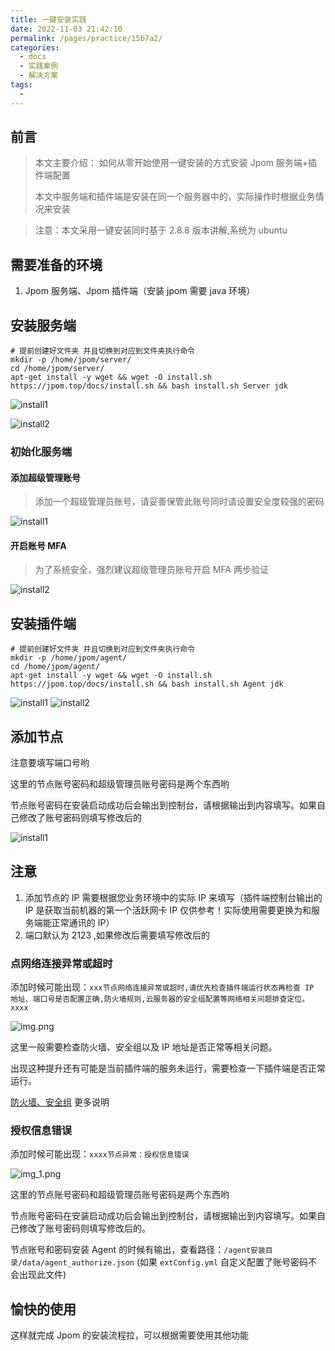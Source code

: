 ```yaml
---
title: 一键安装实践
date: 2022-11-03 21:42:10
permalink: /pages/practice/15b7a2/
categories:
  - docs
  - 实践案例
  - 解决方案
tags:
  - 
---
```




## 前言

> 本文主要介绍：
> 如何从零开始使用一键安装的方式安装 Jpom 服务端+插件端配置
>
> 本文中服务端和插件端是安装在同一个服务器中的，实际操作时根据业务情况来安装

> 注意：本文采用一键安装同时基于 2.8.8 版本讲解,系统为 ubuntu

## 需要准备的环境

1. Jpom 服务端、Jpom 插件端（安装 jpom 需要 java 环境）


## 安装服务端

```
# 提前创建好文件夹 并且切换到对应到文件夹执行命令
mkdir -p /home/jpom/server/
cd /home/jpom/server/
apt-get install -y wget && wget -O install.sh https://jpom.top/docs/install.sh && bash install.sh Server jdk
```

![install1](/images/tutorial/project_dsl_java/install1.png)

![install2](/images/tutorial/project_dsl_java/install2.png)

### 初始化服务端

#### 添加超级管理账号

> 添加一个超级管理员账号，请妥善保管此账号同时请设置安全度较强的密码

![install1](/images/tutorial/project_dsl_java/inits1.png)

#### 开启账号 MFA

> 为了系统安全，强烈建议超级管理员账号开启 MFA 两步验证
>
![install2](/images/tutorial/project_dsl_java/inits2.png)


## 安装插件端

```
# 提前创建好文件夹 并且切换到对应到文件夹执行命令
mkdir -p /home/jpom/agent/
cd /home/jpom/agent/
apt-get install -y wget && wget -O install.sh https://jpom.top/docs/install.sh && bash install.sh Agent jdk
```

![install1](/images/tutorial/project_dsl_java/install-agent1.png)
![install2](/images/tutorial/project_dsl_java/install-agent2.png)

## 添加节点

注意要填写端口号哟

这里的节点账号密码和超级管理员账号密码是两个东西哟

节点账号密码在安装启动成功后会输出到控制台，请根据输出到内容填写。如果自己修改了账号密码则填写修改后的

![install1](/images/tutorial/project_dsl_java/inita1.png)


## 注意

1. 添加节点的 IP 需要根据您业务环境中的实际 IP 来填写（插件端控制台输出的 IP 是获取当前机器的第一个活跃网卡 IP 仅供参考！实际使用需要更换为和服务端能正常通讯的 IP）
2. 端口默认为 2123 ,如果修改后需要填写修改后的

### 点网络连接异常或超时

添加时候可能出现：`xxx节点网络连接异常或超时,请优先检查插件端运行状态再检查 IP 地址、端口号是否配置正确,防火墙规则,云服务器的安全组配置等网络相关问题排查定位。xxxx`

![img.png](/images/tutorial/install/img.png)

这里一般需要检查防火墙、安全组以及 IP 地址是否正常等相关问题。

出现这种提升还有可能是当前插件端的服务未运行，需要检查一下插件端是否正常运行。

[防火墙、安全组](/pages/FQA/proper-noun/#防火墙、安全组) 更多说明

### 授权信息错误

添加时候可能出现：`xxxx节点异常：授权信息错误`

![img_1.png](/images/tutorial/install/img_1.png)

这里的节点账号密码和超级管理员账号密码是两个东西哟

节点账号密码在安装启动成功后会输出到控制台，请根据输出到内容填写。如果自己修改了账号密码则填写修改后的。

节点账号和密码安装 Agent 的时候有输出，查看路径：`/agent安装目录/data/agent_authorize.json` (如果 `extConfig.yml` 自定义配置了账号密码不会出现此文件)

## 愉快的使用

这样就完成 Jpom 的安装流程拉，可以根据需要使用其他功能

